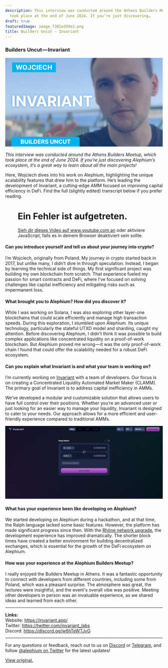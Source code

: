 ```yaml
---
description: This interview was conducted around the Athens Builders Meetup, which
  took place at the end of June 2024. If you’re just discovering…
draft: true
featuredImage: image_f381ed39e3.png
title: Builders Uncut — Invariant
---
```


### Builders Uncut — Invariant

![](image_f381ed39e3.png)

_This interview was conducted around the Athens Builders Meetup, which took place at the end of June 2024. If you’re just discovering Alephium’s ecosystem, it’s a great way to learn about all the main projects!_

Here, Wojciech dives into his work on Alephium, highlighting the unique scalability features that drew him to the platform. He’s leading the development of Invariant, a cutting-edge AMM focused on improving capital efficiency in DeFi. Find the full (slightly edited) transcript below if you prefer reading.

<figure id="72f3" class="graf graf--figure graf--iframe graf-after--p">

<h1 id="ein-fehler-ist-aufgetreten." class="message">Ein Fehler ist aufgetreten.</h1>
<a href="https://www.youtube.com/watch?v=3pBJdY6dTKI" target="_blank">Sieh dir dieses Video auf www.youtube.com an</a> oder aktiviere JavaScript, falls es in deinem Browser deaktiviert sein sollte.
</figure>

#### Can you introduce yourself and tell us about your journey into crypto?

I’m Wojciech, originally from Poland. My journey in crypto started back in 2017, but unlike many, I didn’t dive in through speculation. Instead, I began by learning the technical side of things. My first significant project was building my own blockchain from scratch. That experience fueled my passion for smart contracts and DeFi, where I’ve focused on solving challenges like capital inefficiency and mitigating risks such as impermanent loss.

#### What brought you to Alephium? How did you discover it?

While I was working on Solana, I was also exploring other layer-one blockchains that could scale efficiently and manage high transaction speeds. During this exploration, I stumbled upon Alephium. Its unique technology, particularly the stateful UTXO model and sharding, caught my attention. Before discovering Alephium, I didn’t think it was possible to build complex applications like concentrated liquidity on a proof-of-work blockchain. But Alephium proved me wrong — it was the only proof-of-work chain I found that could offer the scalability needed for a robust DeFi ecosystem.

#### Can you explain what Invariant is and what your team is working on?

I’m currently working on <a href="https://invariant.app/swap" class="markup--anchor markup--p-anchor" data-href="https://invariant.app/swap" rel="noopener" target="_blank">Invariant</a> with a team of developers. Our focus is on creating a Concentrated Liquidity Automated Market Maker (CLAMM). The primary goal of Invariant is to address capital inefficiency in AMMs.

We’ve developed a modular and customizable solution that allows users to have full control over their positions. Whether you’re an advanced user or just looking for an easier way to manage your liquidity, Invariant is designed to cater to your needs. Our approach allows for a more efficient and user-friendly experience compared to traditional AMMs.

![](image_0bde1efe0b.png)

#### What has your experience been like developing on Alephium?

We started developing on Alephium during a hackathon, and at that time, the Ralph language lacked some basic features. However, the platform has made significant progress since then. With the <a href="https://medium.com/@alephium/rh%C3%B4ne-network-upgrade-activated-cbeb298585fe" class="markup--anchor markup--p-anchor" data-href="https://medium.com/@alephium/rh%C3%B4ne-network-upgrade-activated-cbeb298585fe" target="_blank">Rhône network upgrade</a>, the development experience has improved dramatically. The shorter block times have created a better environment for building decentralized exchanges, which is essential for the growth of the DeFi ecosystem on Alephium.

#### How was your experience at the Alephium Builders Meetup?

I really enjoyed the Builders Meetup in Athens. It was a fantastic opportunity to connect with developers from different countries, including some from Poland, which was a pleasant surprise. The atmosphere was great, the lectures were insightful, and the event's overall vibe was positive. Meeting other developers in person was an invaluable experience, as we shared ideas and learned from each other.

---

**Links:**  
Website: <a href="https://invariant.app/" class="markup--anchor markup--p-anchor" data-href="https://invariant.app/" rel="nofollow noopener" target="_blank">https://invariant.app/</a>  
Twitter: <a href="https://twitter.com/invariant_labs" class="markup--anchor markup--p-anchor" data-href="https://twitter.com/invariant_labs" rel="nofollow noopener" target="_blank">https://twitter.com/invariant_labs</a>  
Discord: <a href="https://discord.gg/w6hTeWTJvG" class="markup--anchor markup--p-anchor" data-href="https://discord.gg/w6hTeWTJvG" rel="nofollow noopener" target="_blank">https://discord.gg/w6hTeWTJvG</a>

---

For any questions or feedback, reach out to us on <a href="http://alephium.org/discord" class="markup--anchor markup--p-anchor" data-href="http://alephium.org/discord" rel="noopener ugc nofollow noopener" target="_blank">Discord</a> or <a href="https://t.me/alephiumgroup" class="markup--anchor markup--p-anchor" data-href="https://t.me/alephiumgroup" rel="noopener ugc nofollow noopener" target="_blank">Telegram</a>, and follow <a href="https://x.com/alephium" class="markup--anchor markup--p-anchor" data-href="https://x.com/alephium" rel="noopener ugc nofollow noopener" target="_blank">@alephium on Twitter</a> for the latest updates!

[View original.](https://medium.com/p/e4a484998dda)

